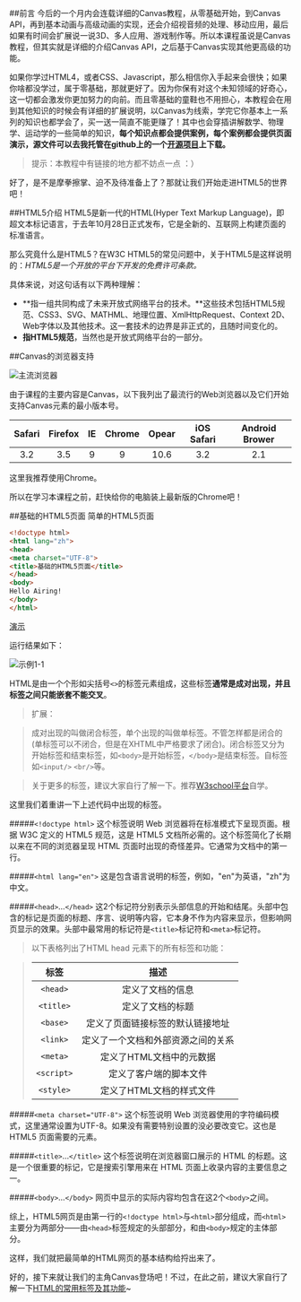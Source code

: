 ##前言
今后的一个月内会连载详细的Canvas教程，从零基础开始，到Canvas API，再到基本动画与高级动画的实现，还会介绍视音频的处理、移动应用，最后如果有时间会扩展说一说3D、多人应用、游戏制作等。所以本课程虽说是Canvas教程，但其实就是详细的介绍Canvas API，之后基于Canvas实现其他更高级的功能。

如果你学过HTML4，或者CSS、Javascript，那么相信你入手起来会很快；如果你啥都没学过，属于零基础，那就更好了。因为你保有对这个未知领域的好奇心，这一切都会激发你更加努力的向前。而且零基础的童鞋也不用担心，本教程会在用到其他知识的时候会有详细的扩展说明，以Canvas为线索，学完它你基本上一系列的知识也都学会了，买一送一简直不能更赚了！其中也会穿插讲解数学、物理学、运动学的一些简单的知识，**每个知识点都会提供案例，每个案例都会提供页面演示，源文件可以去我托管在github上的一个[开源项目](http://github.com/airingursb/canvas)上下载。**

> 提示：本教程中有链接的地方都不妨点一点 ：）

好了，是不是摩拳擦掌、迫不及待准备上了？那就让我们开始走进HTML5的世界吧！

##HTML5介绍
HTML5是新一代的HTML(Hyper Text Markup Language)，即超文本标记语言，于去年10月28日正式发布，它是全新的、互联网上构建页面的标准语言。

那么究竟什么是HTML5？在W3C HTML5的常见问题中，关于HTML5是这样说明的：*HTML5是一个开放的平台下开发的免费许可条款。*

具体来说，对这句话有以下两种理解：
* **指一组共同构成了未来开放式网络平台的技术。**这些技术包括HTML5规范、CSS3、SVG、MATHML、地理位置、XmlHttpRequest、Context 2D、Web字体以及其他技术。这一套技术的边界是非正式的，且随时间变化的。
* **指HTML5规范**，当然也是开放式网络平台的一部分。

##Canvas的浏览器支持

![主流浏览器](http://7xkcl8.com1.z0.glb.clouddn.com/edu1-2.jpg)

由于课程的主要内容是Canvas，以下我列出了最流行的Web浏览器以及它们开始支持Canvas元素的最小版本号。

|Safari|Firefox|IE|Chrome|Opear|iOS Safari|Android Brower|
|:--:|:--:|:--:|:--:|:--:|:--:|:--:|
|3.2|3.5|9|9|10.6|3.2|2.1|

这里我推荐使用Chrome。

所以在学习本课程之前，赶快给你的电脑装上最新版的Chrome吧！

##基础的HTML5页面
简单的HTML5页面
```HTML
<!doctype html>
<html lang="zh">
<head>
<meta charset="UTF-8">
<title>基础的HTML5页面</title> 
</head>
<body>
Hello Airing! 
</body> 
</html>
```
[演示](http://airingursb.github.io/canvas/Canvas/1/1-1.html)

运行结果如下：

![示例1-1](http://7xkcl8.com1.z0.glb.clouddn.com/edu1-1.png-html.jpg)

HTML是由一个个形如尖括号`<>`的标签元素组成，这些标签**通常是成对出现，并且标签之间只能嵌套不能交叉**。

> 扩展：

> 成对出现的叫做闭合标签，单个出现的叫做单标签。不管怎样都是闭合的(单标签可以不闭合，但是在XHTML中严格要求了闭合)。闭合标签又分为开始标签和结束标签，如`<body>`是开始标签，`</body>`是结束标签。自标签如`<input/>` `<br/>`等。

> 关于更多的标签，建议大家自行了解一下。推荐[W3school平台](http://www.w3school.com.cn)自学。

这里我们着重讲一下上述代码中出现的标签。

#####`<!doctype html>`
这个标签说明 Web 浏览器将在标准模式下呈现页面。根据 W3C 定义的 HTML5 规范，这是 HTML5 文档所必需的。这个标签简化了长期以来在不同的浏览器呈现 HTML 页面时出现的奇怪差异。它通常为文档中的第一行。

#####`<html lang="en">`
这是包含语言说明的<html>标签，例如，"en"为英语，"zh"为中文。

#####`<head>`...`</head>`
这2个标记符分别表示头部信息的开始和结尾。头部中包含的标记是页面的标题、序言、说明等内容，它本身不作为内容来显示，但影响网页显示的效果。头部中最常用的标记符是`<title>`标记符和`<meta>`标记符。

> 以下表格列出了HTML head 元素下的所有标签和功能：

> |标签|描述|
> |:--:|:--:|
> |`<head>`|定义了文档的信息|
> |`<title>`|定义了文档的标题|
> |`<base>`|定义了页面链接标签的默认链接地址|
> |`<link>`|定义了一个文档和外部资源之间的关系|
> |`<meta>`|定义了HTML文档中的元数据|
> |`<script>`|定义了客户端的脚本文件|
> |`<style>`|定义了HTML文档的样式文件|

#####`<meta charset="UTF-8">`
这个标签说明 Web 浏览器使用的字符编码模式，这里通常设置为UTF-8。如果没有需要特别设置的没必要改变它。这也是 HTML5 页面需要的元素。

#####`<title>`...`</title>`
这个标签说明在浏览器窗口展示的 HTML 的标题。这是一个很重要的标记，它是搜索引擎用来在 HTML 页面上收录内容的主要信息之一。

#####`<body>`...`</body>`
网页中显示的实际内容均包含在这2个`<body>`之间。

综上，HTML5网页是由第一行的`<!doctype html>`与`<html>`部分组成，而`<html>`主要分为两部分——由`<head>`标签规定的头部部分，和由`<body>`规定的主体部分。

这样，我们就把最简单的HTML网页的基本结构给捋出来了。

好的，接下来就让我们的主角Canvas登场吧！不过，在此之前，建议大家自行了解一下[HTML的常用标签及其功能](http://www.w3school.com.cn/html/index.asp)~